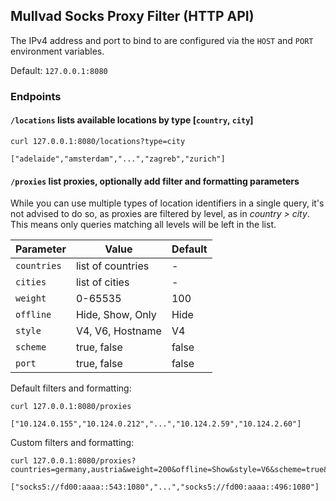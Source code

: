 ## Mullvad Socks Proxy Filter (HTTP API)

The IPv4 address and port to bind to are configured via the `HOST` and `PORT` environment variables.

Default: `127.0.0.1:8080`

### Endpoints

#### `/locations` lists available locations by type [`country`, `city`]

```fish
curl 127.0.0.1:8080/locations?type=city

["adelaide","amsterdam","...","zagreb","zurich"]
```

#### `/proxies` list proxies, optionally add filter and formatting parameters

While you can use multiple types of location identifiers in a single query, it's not advised to do so, as proxies are filtered by level, as in *country > city*. This means only queries matching all levels will be left in the list.

| Parameter   | Value             | Default |
| ----------- | ----------------- | ------- |
| `countries` | list of countries | -       |
| `cities`    | list of cities    | -       |
| `weight`    | 0-65535           | 100     |
| `offline`   | Hide, Show, Only  | Hide    |
| `style`     | V4, V6, Hostname  | V4      |
| `scheme`    | true, false       | false   |
| `port`      | true, false       | false   |

Default filters and formatting:

```fish
curl 127.0.0.1:8080/proxies

["10.124.0.155","10.124.0.212","...","10.124.2.59","10.124.2.60"]
```

Custom filters and formatting:

```fish
curl 127.0.0.1:8080/proxies?countries=germany,austria&weight=200&offline=Show&style=V6&scheme=true&port=true

["socks5://fd00:aaaa::543:1080","...","socks5://fd00:aaaa::496:1080"]
```